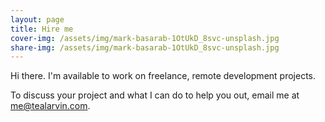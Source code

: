 ```yaml
---
layout: page
title: Hire me
cover-img: /assets/img/mark-basarab-1OtUkD_8svc-unsplash.jpg
share-img: /assets/img/mark-basarab-1OtUkD_8svc-unsplash.jpg
---
```


Hi there. I'm available to work on freelance, remote development projects. 

To discuss your project and what I can do to help you out, email me at <a href="mailto:me@tealarvin.com">me@tealarvin.com</a>.
